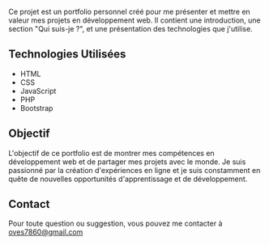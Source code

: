 Ce projet est un portfolio personnel créé pour me présenter et mettre en valeur mes projets en développement web. Il contient une introduction, une section "Qui suis-je ?", et une présentation des technologies que j'utilise.

## Technologies Utilisées

- HTML
- CSS
- JavaScript
- PHP
- Bootstrap

## Objectif

L'objectif de ce portfolio est de montrer mes compétences en développement web et de partager mes projets avec le monde. Je suis passionné par la création d'expériences en ligne et je suis constamment en quête de nouvelles opportunités d'apprentissage et de développement.

## Contact

Pour toute question ou suggestion, vous pouvez me contacter à oves7860@gmail.com
